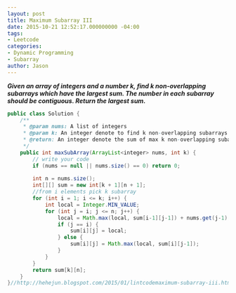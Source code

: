 ```yaml
---
layout: post
title: Maximum Subarray III
date: 2015-10-21 12:52:17.000000000 -04:00
tags:
- Leetcode
categories:
- Dynamic Programming
- Subarray
author: Jason
---
```

<p><strong><em>Given an array of integers and a number k, find k non-overlapping subarrays which have the largest sum. The number in each subarray should be contiguous. Return the largest sum.</em></strong></p>


``` java
public class Solution {
    /**
     * @param nums: A list of integers
     * @param k: An integer denote to find k non-overlapping subarrays
     * @return: An integer denote the sum of max k non-overlapping subarrays
     */
    public int maxSubArray(ArrayList<integer> nums, int k) {
        // write your code
        if (nums == null || nums.size() == 0) return 0;
                
        int n = nums.size();
        int[][] sum = new int[k + 1][n + 1];
        //from i elements pick k subarray
        for (int i = 1; i <= k; i++) {
            int local = Integer.MIN_VALUE;
            for (int j = i; j <= n; j++) {
                local = Math.max(local, sum[i-1][j-1]) + nums.get(j-1);
                if (j == i) {
                    sum[i][j] = local;
                } else {
                    sum[i][j] = Math.max(local, sum[i][j-1]);
                }
            }
        }
        return sum[k][n];
    }
}//http://hehejun.blogspot.com/2015/01/lintcodemaximum-subarray-iii.html
```
